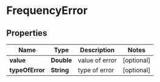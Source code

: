 
# FrequencyError

## Properties
Name | Type | Description | Notes
------------ | ------------- | ------------- | -------------
**value** | **Double** | value of error |  [optional]
**typeOfError** | **String** | type of error |  [optional]



